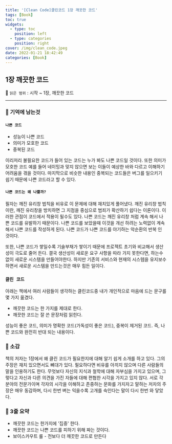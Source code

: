 ```yaml
---
title: '[Clean Code]클린코드 1장 깨끗한 코드'
tags: [Book]
toc: true
widgets:
  - type: toc
    position: left
  - type: categories
    position: right
cover: /img/clean_code.jpeg
date: 2022-01-21 18:42:49
categories: [Book]
---
```


</pre>
<!--more-->

<!--more-->

## **1장 깨끗한 코드**

🔖  `읽은 범위` : 시작 ~ 1장, 깨끗한 코드

---

### **💭 기억에 남는것**

#### `나쁜 코드`

- 성능이 나쁜 코드
- 의미가 모호한 코드
- 중복된 코드

이리저리 불필요한 코드가 들어 있는 코드는 누가 봐도 나쁜 코드일 것이다. 또한 의미가 모호한 코드 예를 들어 네이밍과 맞지 않으면 보는 이들이 예상한 바와 다르고 이해하기 어려움을 겪을 것이다. 마지막으로 비슷한 내용인 중복되는 코드들은 버그를 일으키기 쉽기 때문에 나쁜 코드라고 할 수 있다.

#### `나쁜 코드는 왜 나쁠까?`

필자는 깨진 유리창 법칙을 비유로 이 문제에 대해 재치있게 풀어냈다. 깨진 유리창 법칙이란, 깨진 유리창을 방치하면 그 지점을 중심으로 범죄가 확산하기 쉽다는 이론이다. 이러한 관점이 코드에서 적용이 될수도 있다. 나쁜 코드는 깨진 유리창 처럼 계속 해서 나쁜 코드를 유발하기 때문이다. 나쁜 코드를 보았을때 이것을 개선 하려는 노력없이 계속 해서 나쁜 코드를 작성하게 된다. 나쁜 코드가 나쁜 코드를 야기하는 악순환의 반복 인 것이다.

또한, 나쁜 코드가 쌓일수록 기술부채가 쌓이기 때문에 프로젝트 초기와 비교해서 생산성이 극도로 줄어 든다. 결국 생산성이 새로운 요구 사항을 따라 가지 못한다면, 하는수 없이 새로운 시스템을 만들어야한다. 하지만 기존의 서비스와 현재의 시스템을 유지보수하면서 새로운 시스템을 만드는것은 매우 힘든 일이다.

### `클린 코드`

아래는 책에서 여러 사람들이 생각하는 클린코드중 내가 개인적으로 마음에 드는 문구를 몇 가지 옮겼다.

- 깨끗한 코드는 한 가지를 제대로 한다.
- 깨끗한 코드는 잘 쓴 문장처럼 읽힌다.

성능이 좋은 코드, 의미가 명확한 코드(가독성이 좋은 코드), 중복이 제거된 코드. 즉, 나쁜 코드와 완전히 반대 되는 내용이다. 

### **🤔 소감**

책의 저자는 1장에서 왜 클린 코드가 필요한지에 대해 알기 쉽게 소개를 하고 있다. 그의 주장은 재치 있으면서도 뼈대가 있다. 필요하다면 비유를 아끼지 않으며 다른 사람들의 말을 인용하기도 한다. 무엇보다 자신의 지식과 철학에 대해 자부심을 가지고 있으며, 그렇다고 자신과 다른 의견을 가진 자들에 대해 편협한 시각을 가지고 있지 않다. 서로 각 분야의 전문가이며 각자의 시각을 이해하고 존중하는 문화를 가지자고 말하는 저자의 주장은 매우 동감하며, 다시 한번 벼는 익을수록 고개를 숙인다는 말이 다시 한번 와 닿았다.

### **📖 3줄 요약**

- 깨끗한 코드는 한가지에 '집중' 한다.
- 깨끗한 코드는 나쁜 코드를 피하기 위해 짜는 것이다.
- 보이스카우트 룰 - 전보다 더 깨끗한 코드로 만든다